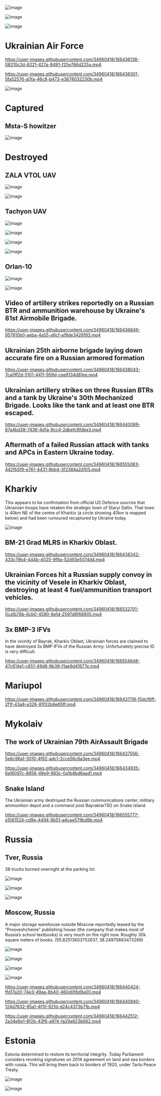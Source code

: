 ![image](https://user-images.githubusercontent.com/34960418/166442821-cdbf4b49-60ac-45b4-8f73-bcc376b80797.png)

![image](https://user-images.githubusercontent.com/34960418/166442841-4144a7c0-9978-4cac-9c74-ae01cc5d413d.png)


![image](https://user-images.githubusercontent.com/34960418/166444010-f5ec5178-8b7b-4f4d-b530-80d35d9d0eb4.png)



# Ukrainian Air Force

https://user-images.githubusercontent.com/34960418/166436138-08210c2d-8221-427a-8491-f25e786d225a.mp4

https://user-images.githubusercontent.com/34960418/166436301-5fa52576-a0fa-46c8-b473-e3678032230b.mp4

![image](https://user-images.githubusercontent.com/34960418/166442865-74036c28-136e-4ba2-babc-80f57a031cdb.png)


# Captured

## Msta-S howitzer

![image](https://user-images.githubusercontent.com/34960418/166439270-50cdaf26-fb41-408b-b4ce-0e7e882bb271.png)


# Destroyed

## ZALA VTOL UAV

![image](https://user-images.githubusercontent.com/34960418/166433921-1ce0eb99-4131-4f63-aea7-9b5b06be7ec6.png)

![image](https://user-images.githubusercontent.com/34960418/166433948-977a8ce2-4c49-4e8c-9e1e-68aa5a269988.png)


## Tachyon UAV

![image](https://user-images.githubusercontent.com/34960418/166434013-9e22e734-3bac-4adb-a9d7-c118dfe3c816.png)

![image](https://user-images.githubusercontent.com/34960418/166434025-4e09887b-349d-4222-8194-3d8f6e4a4f9a.png)

![image](https://user-images.githubusercontent.com/34960418/166434038-6891d8c2-c32b-485e-bc5d-4ed799a29e39.png)

![image](https://user-images.githubusercontent.com/34960418/166434046-ebe719ab-6a05-44d7-a661-04e8d00ad1d8.png)


## Orlan-10

![image](https://user-images.githubusercontent.com/34960418/166435232-242f16d5-e85e-4995-9e41-54b5f01b925b.png)

![image](https://user-images.githubusercontent.com/34960418/166442949-3c9d95a5-e059-4937-9e1f-270ff2f92571.png)


## Video of artillery strikes reportedly on a Russian BTR and ammunition warehouse by Ukraine's 81st Airmobile Brigade.

https://user-images.githubusercontent.com/34960418/166436849-957910b0-aeba-4a55-a6cf-a19de3426f93.mp4


## Ukrainian 25th airborne brigade laying down accurate fire on a Russian armored formation

https://user-images.githubusercontent.com/34960418/166438043-7ca0ff2d-5101-4411-959d-cee8134d81ee.mp4


## Ukrainian artillery strikes on three Russian BTRs and a tank by Ukraine's 30th Mechanized Brigade. Looks like the tank and at least one BTR escaped. 

https://user-images.githubusercontent.com/34960418/166440089-87a4bd38-7436-4d1a-9cc4-2dbefc6fdbe3.mp4


## Aftermath of a failed Russian attack with tanks and APCs in Eastern Ukraine today.

https://user-images.githubusercontent.com/34960418/166555083-442fb5f9-e761-4431-9bb4-3f2384a2d105.mp4


# Kharkiv

This appears to be confirmation from official US Defence sources that Ukrainian troops have retaken the strategic town of Staryi Saltiv. That town is 40km NE of the centre of Kharkiv (a circle showing 40km is mapped below) and had been rumoured recaptured by Ukraine today.

![image](https://user-images.githubusercontent.com/34960418/166442374-355c8dd9-2a6d-43ce-9098-98b2f26e7d0c.png)


## BM-21 Grad MLRS in Kharkiv Oblast. 

https://user-images.githubusercontent.com/34960418/166438342-433c79b4-444b-4025-9f9a-52d93e5074d4.mp4


## Ukrainian Forces hit a Russian supply convoy in the vicinity of Vesele in Kharkiv Oblast, destroying at least 4 fuel/ammunition transport vehicles.

https://user-images.githubusercontent.com/34960418/166532701-0ca1b76b-6cb0-4590-8e1d-2597d6f68905.mp4


## 3x BMP-3 IFVs

In the vicinity of Bayrak, Kharkiv Oblast, Ukrainian forces are claimed to have destroyed 3x BMP IFVs of the Russian Army. Unfortunately precise ID is very difficult.

https://user-images.githubusercontent.com/34960418/166554648-47c614e1-c851-49d8-9b39-f1ae9d41677e.mp4


# Mariupol

https://user-images.githubusercontent.com/34960418/166437116-f5dcf6ff-2f1f-43a8-a326-81f02b6e65ff.mp4


# Mykolaiv

## The work of Ukrainian 79th AirAssault Brigade

https://user-images.githubusercontent.com/34960418/166437556-5e6c96a1-3010-4f92-adc1-2cce56c6a3ee.mp4

https://user-images.githubusercontent.com/34960418/166434935-6a16097c-8856-49e9-983c-0a1b4bd6aad1.mp4


## Snake Island

The Ukrainian army destroyed the Russian communications center, military ammunition depot and a command post BayraktarTB2 on Snake Island.

https://user-images.githubusercontent.com/34960418/166555777-e1061524-cd9e-4494-8b51-a4cae579bd9b.mp4


# Russia

## Tver, Russia

38 trucks burned overnight at the parking lot.

![image](https://user-images.githubusercontent.com/34960418/166435445-193b0ed7-5fae-4604-9ecb-b6ec50979de8.png)

![image](https://user-images.githubusercontent.com/34960418/166435451-7ec00bc7-0163-4d1e-a02c-61e0f741417e.png)

![image](https://user-images.githubusercontent.com/34960418/166435462-1c1f9fc1-b4d0-4ad2-9e26-35afaa86b9b1.png)


## Moscow, Russia

A major storage warehouse outside Moscow reportedly leased by the “Prosveshchenie” publishing house (the company that makes most of Russia’s school textbooks) is very much on fire right now. Roughly 30k square meters of books. (55.82513603752637, 38.24975883473289)

![image](https://user-images.githubusercontent.com/34960418/166442256-c31cb649-6a3f-4924-9491-f06441a89d17.png)

![image](https://user-images.githubusercontent.com/34960418/166442265-028efe2f-a225-49dc-be6f-b18d82fafbbb.png)

![image](https://user-images.githubusercontent.com/34960418/166442304-72fc8a21-b504-41f6-acb4-02be0b6f18d0.png)

![image](https://user-images.githubusercontent.com/34960418/166442310-dbad90cc-cf79-4ca7-a297-adc02d28b4bb.png)


https://user-images.githubusercontent.com/34960418/166440424-ffd17a20-74e3-49aa-8b40-460d0f8d9a00.mp4

https://user-images.githubusercontent.com/34960418/166440840-124d7632-85a1-4f10-921d-d24c4373b71b.mp4

https://user-images.githubusercontent.com/34960418/166442512-2a34e6e1-8f2b-43f6-a974-fa29a623b662.mp4


# Estonia 

Estonia determined to restore its territorial integrity. Today Parliament considers revoking signatures on 2014 agreement on land and sea borders with russia. This will bring them back to borders of 1920, under Tartu Peace Treaty.

![image](https://user-images.githubusercontent.com/34960418/166435879-7792bcd7-bdfb-4050-b6da-c4e162242696.png)

![image](https://user-images.githubusercontent.com/34960418/166437242-77797a4e-e4c4-4095-95d4-1a8fdc09ea2e.png)

